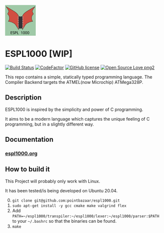 <img src="https://raw.githubusercontent.com/pointbazaar/espl1000/master/docs/img/dragon-logo.svg" width="100" height="100"/>

# ESPL1000 [WIP] 
[![Build Status](https://app.travis-ci.com/pointbazaar/espl1000.svg?branch=master)](https://app.travis-ci.com/github/pointbazaar/espl1000)
[![CodeFactor](https://www.codefactor.io/repository/github/pointbazaar/espl1000/badge)](https://www.codefactor.io/repository/github/pointbazaar/espl1000)
[![GitHub license](https://img.shields.io/github/license/pointbazaar/espl1000.svg)](https://github.com/pointbazaar/espl1000/blob/master/LICENSE)
[![Open Source Love png2](https://badges.frapsoft.com/os/v2/open-source.png?v=103)](https://github.com/ellerbrock/open-source-badges/)
 
This repo contains a simple, statically typed programming language.
The Compiler Backend targets the ATMEL(now Microchip) ATMega328P. 

## Description

ESPL1000 is inspired by the simplicity and power of C programming.

It aims to be a modern language which captures the unique feeling of C programming, 
but in a slightly different way.

## Documentation
### [espl1000.org](https://espl1000.org) 

## How to build it

This Project will probably only work with Linux.

It has been tested/is being developed on Ubuntu 20.04.

0. ```git clone git@github.com:pointbazaar/espl1000.git```
1. ```sudo apt-get install -y gcc cmake make valgrind flex```
2. Add 
   ```PATH=~/espl1000/transpiler:~/espl1000/lexer:~/espl1000/parser:$PATH```
   to your ```~/.bashrc``` so that the binaries can be found.
3. ```make```

